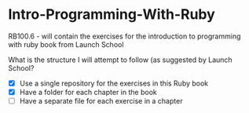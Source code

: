 # Intro-Programming-With-Ruby
RB100.6 - will contain the exercises for the introduction to programming with ruby book from Launch School

What is the structure I will attempt to follow (as suggested by Launch School?
- [x] Use a single repository for the exercises in this Ruby book
- [x] Have a folder for each chapter in the book
- [ ] Have a separate file for each exercise in a chapter